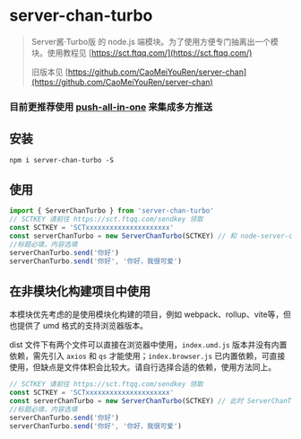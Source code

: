 # server-chan-turbo

>   Server酱·Turbo版 的 node.js 端模块。为了使用方便专门抽离出一个模块。使用教程见 [https://sct.ftqq.com/](https://sct.ftqq.com/)
>
>   旧版本见 [https://github.com/CaoMeiYouRen/server-chan](https://github.com/CaoMeiYouRen/server-chan)

### 目前更推荐使用 [push-all-in-one](https://github.com/CaoMeiYouRen/push-all-in-one) 来集成多方推送

## 安装

```
npm i server-chan-turbo -S
```

## 使用

```ts
import { ServerChanTurbo } from 'server-chan-turbo'
// SCTKEY 请前往 https://sct.ftqq.com/sendkey 领取
const SCTKEY = 'SCTxxxxxxxxxxxxxxxxxxxxx'
const serverChanTurbo = new ServerChanTurbo(SCTKEY) // 和 node-server-chan 不同的是这里需要创建实例
//标题必填，内容选填
serverChanTurbo.send('你好')
serverChanTurbo.send('你好', '你好，我很可爱')
```

## 在非模块化构建项目中使用

本模块优先考虑的是使用模块化构建的项目，例如 webpack、rollup、vite等，但也提供了 umd 格式的支持浏览器版本。

dist 文件下有两个文件可以直接在浏览器中使用，`index.umd.js` 版本并没有内置依赖，需先引入 `axios` 和 `qs` 才能使用；`index.browser.js` 已内置依赖，可直接使用，但缺点是文件体积会比较大。请自行选择合适的依赖，使用方法同上。

```js
// SCTKEY 请前往 https://sct.ftqq.com/sendkey 领取
const SCTKEY = 'SCTxxxxxxxxxxxxxxxxxxxxx'
const serverChanTurbo = new ServerChanTurbo(SCTKEY) // 此时 ServerChanTurbo 是全局变量，可以直接使用
//标题必填，内容选填
serverChanTurbo.send('你好')
serverChanTurbo.send('你好', '你好，我很可爱')
```



